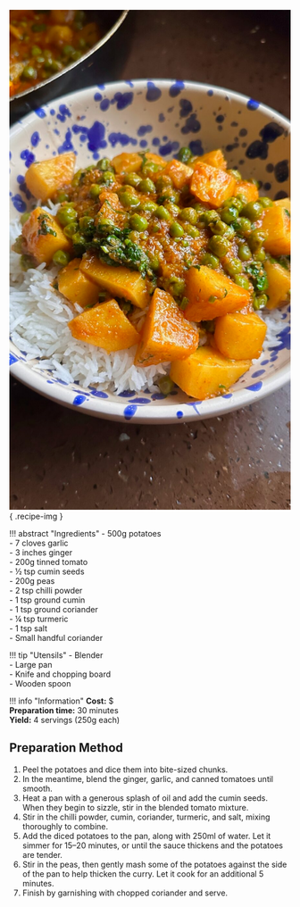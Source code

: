![Potato and Pea](../images/potato-and-pea.jpg){ .recipe-img }

!!! abstract "Ingredients"
    - 500g potatoes  
    - 7 cloves garlic  
    - 3 inches ginger  
    - 200g tinned tomato  
    - ½ tsp cumin seeds  
    - 200g peas  
    - 2 tsp chilli powder  
    - 1 tsp ground cumin  
    - 1 tsp ground coriander  
    - ¼ tsp turmeric  
    - 1 tsp salt  
    - Small handful coriander  

!!! tip "Utensils"
    - Blender  
    - Large pan  
    - Knife and chopping board  
    - Wooden spoon  

!!! info "Information"
    **Cost:** $  
    **Preparation time:** 30 minutes  
    **Yield:** 4 servings (250g each)  

## Preparation Method

1. Peel the potatoes and dice them into bite-sized chunks.  
2. In the meantime, blend the ginger, garlic, and canned tomatoes until smooth.  
3. Heat a pan with a generous splash of oil and add the cumin seeds. When they begin to sizzle, stir in the blended tomato mixture.  
4. Stir in the chilli powder, cumin, coriander, turmeric, and salt, mixing thoroughly to combine.  
5. Add the diced potatoes to the pan, along with 250ml of water. Let it simmer for 15–20 minutes, or until the sauce thickens and the potatoes are tender.  
6. Stir in the peas, then gently mash some of the potatoes against the side of the pan to help thicken the curry. Let it cook for an additional 5 minutes.  
7. Finish by garnishing with chopped coriander and serve.  